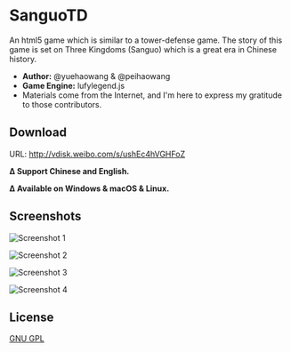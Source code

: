 # SanguoTD
An html5 game which is similar to a tower-defense game. The story of this game is set on Three Kingdoms (Sanguo) which is a great era in Chinese history.

- **Author:** @yuehaowang & @peihaowang
- **Game Engine:** lufylegend.js
- Materials come from the Internet, and I'm here to express my gratitude to those contributors.

## Download
URL: http://vdisk.weibo.com/s/ushEc4hVGHFoZ

**∆ Support Chinese and English.**

**∆ Available on Windows & macOS & Linux.**

## Screenshots

![Screenshot 1](http://yuehaowang.github.io/images/demo/sanguo_td1.png)

![Screenshot 2](http://yuehaowang.github.io/images/demo/sanguo_td2.png)

![Screenshot 3](http://yuehaowang.github.io/images/demo/sanguo_td3.png)

![Screenshot 4](http://yuehaowang.github.io/images/demo/sanguo_td4.png)

## License

[GNU GPL](https://en.wikipedia.org/wiki/GNU_General_Public_License)


